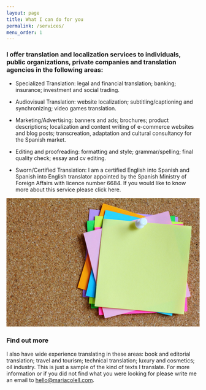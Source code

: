 ```yaml
---
layout: page
title: What I can do for you
permalink: /services/
menu_order: 1
---
```


### I offer translation and localization services to individuals, public organizations, private companies and translation agencies in the following areas:

- Specialized Translation: legal and financial translation; banking; insurance; investment and social trading.

- Audiovisual Translation: website localization; subtitling/captioning and synchronizing; video games translation.

- Marketing/Advertising: banners and ads; brochures; product descriptions; localization and content writing of e-commerce websites and blog posts; transcreation, adaptation and cultural consultancy for the Spanish market.

- Editing and proofreading: formatting and style; grammar/spelling; final quality check; essay and cv editing.

- Sworn/Certified Translation: I am a certified English into Spanish and Spanish into English translator appointed by the Spanish Ministry of Foreign Affairs with licence number 6684. If you would like to know more about this service please click here.

![A collection of post-it notes](/images/post-its.jpg)

### Find out more

I also have wide experience translating in these areas: book and editorial translation; travel and tourism; technical translation; luxury and cosmetics; oil industry. This is just a sample of the kind of texts I translate. For more information or if you did not find what you were looking for please write me an email to hello@mariacolell.com.

